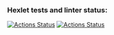 ### Hexlet tests and linter status:
[![Actions Status](https://github.com/Palms455/devops-for-programmers-project-lvl1/workflows/hexlet-check/badge.svg)](https://github.com/Palms455/devops-for-programmers-project-lvl1/actions)
[![Actions Status](https://github.com/Palms455/devops-for-programmers-project-lvl1/workflows/push/badge.svg)](https://github.com/Palms455/devops-for-programmers-project-lvl1/actions)